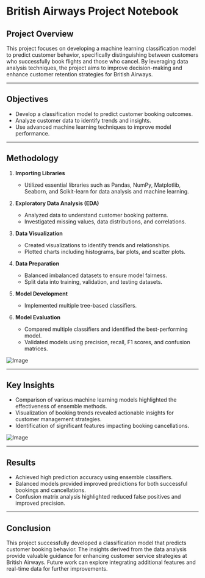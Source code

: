 # British Airways Project Notebook

## Project Overview
This project focuses on developing a machine learning classification model to predict customer behavior, specifically distinguishing between customers who successfully book flights and those who cancel. By leveraging data analysis techniques, the project aims to improve decision-making and enhance customer retention strategies for British Airways.

---

## Objectives
- Develop a classification model to predict customer booking outcomes.
- Analyze customer data to identify trends and insights.
- Use advanced machine learning techniques to improve model performance.

---

## Methodology
1. **Importing Libraries**
   - Utilized essential libraries such as Pandas, NumPy, Matplotlib, Seaborn, and Scikit-learn for data analysis and machine learning.

2. **Exploratory Data Analysis (EDA)**
   - Analyzed data to understand customer booking patterns.
   - Investigated missing values, data distributions, and correlations.

3. **Data Visualization**
   - Created visualizations to identify trends and relationships.
   - Plotted charts including histograms, bar plots, and scatter plots.

4. **Data Preparation**
   - Balanced imbalanced datasets to ensure model fairness.
   - Split data into training, validation, and testing datasets.

5. **Model Development**
   - Implemented multiple tree-based classifiers.
   
6. **Model Evaluation**
   - Compared multiple classifiers and identified the best-performing model.
   - Validated models using precision, recall, F1 scores, and confusion matrices.

![Image](https://github.com/user-attachments/assets/ae6de21c-c256-48d8-8dd7-6d78d52eb911)

---

## Key Insights
- Comparison of various machine learning models highlighted the effectiveness of ensemble methods.
- Visualization of booking trends revealed actionable insights for customer management strategies.
- Identification of significant features impacting booking cancellations.

![Image](https://github.com/user-attachments/assets/947297b4-c852-4f33-89e7-da966c6accfe)

---

## Results
- Achieved high prediction accuracy using ensemble classifiers.
- Balanced models provided improved predictions for both successful bookings and cancellations.
- Confusion matrix analysis highlighted reduced false positives and improved precision.

---

## Conclusion
This project successfully developed a classification model that predicts customer booking behavior. The insights derived from the data analysis provide valuable guidance for enhancing customer service strategies at British Airways. Future work can explore integrating additional features and real-time data for further improvements.
